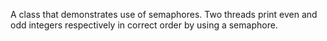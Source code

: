 A class that demonstrates use of semaphores. Two threads print even and odd integers respectively in correct order by using a semaphore.
